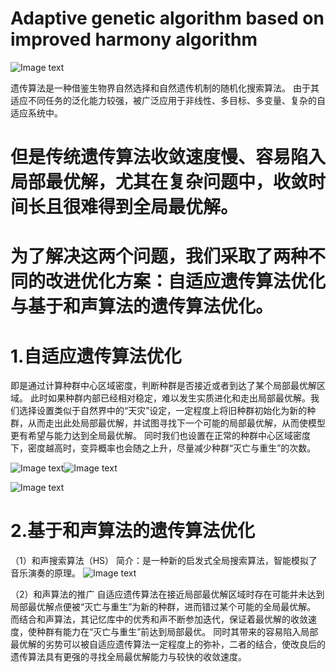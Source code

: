 # Adaptive genetic algorithm based on improved harmony algorithm
![Image text](https://github.com/KenyonZhao233/An-improved-genetic-algorithm-based-on-harmony-algorithm/blob/master/图片/1.png)
  
  遗传算法是一种借鉴生物界自然选择和自然遗传机制的随机化搜索算法。
  由于其适应不同任务的泛化能力较强，被广泛应用于非线性、多目标、多变量、复杂的自适应系统中。
  # 但是传统遗传算法收敛速度慢、容易陷入局部最优解，尤其在复杂问题中，收敛时间长且很难得到全局最优解。
  
  # 为了解决这两个问题，我们采取了两种不同的改进优化方案：自适应遗传算法优化与基于和声算法的遗传算法优化。
  
  # 1.自适应遗传算法优化
  即是通过计算种群中心区域密度，判断种群是否接近或者到达了某个局部最优解区域。
  此时如果种群内部已经相对稳定，难以发生实质进化和走出局部最优解。我们选择设置类似于自然界中的“天灾”设定，一定程度上将旧种群初始化为新的种群，从而走出此处局部最优解，并试图寻找下一个可能的局部最优解，从而使模型更有希望与能力达到全局最优解。
  同时我们也设置在正常的种群中心区域密度下，密度越高时，变异概率也会随之上升，尽量减少种群“灭亡与重生”的次数。
  
![Image text](https://github.com/KenyonZhao233/An-improved-genetic-algorithm-based-on-harmony-algorithm/blob/master/图片/2.png)![Image text](https://github.com/KenyonZhao233/An-improved-genetic-algorithm-based-on-harmony-algorithm/blob/master/图片/3.png)

![Image text](https://github.com/KenyonZhao233/An-improved-genetic-algorithm-based-on-harmony-algorithm/blob/master/图片/4.PNG)

# 2.基于和声算法的遗传算法优化
（1）和声搜索算法（HS）
  简介：是一种新的启发式全局搜索算法，智能模拟了音乐演奏的原理。
 ![Image text](https://github.com/KenyonZhao233/An-improved-genetic-algorithm-based-on-harmony-algorithm/blob/master/图片/5.png)
 
（2）和声算法的推广
  自适应遗传算法在接近局部最优解区域时存在可能并未达到局部最优解点便被“灭亡与重生”为新的种群，进而错过某个可能的全局最优解。
  而结合和声算法，其记忆库中的优秀和声不断参加迭代，保证着最优解的收敛速度，使种群有能力在“灭亡与重生”前达到局部最优。
  同时其带来的容易陷入局部最优解的劣势可以被自适应遗传算法一定程度上的弥补，二者的结合，使改良后的遗传算法具有更强的寻找全局最优解能力与较快的收敛速度。
